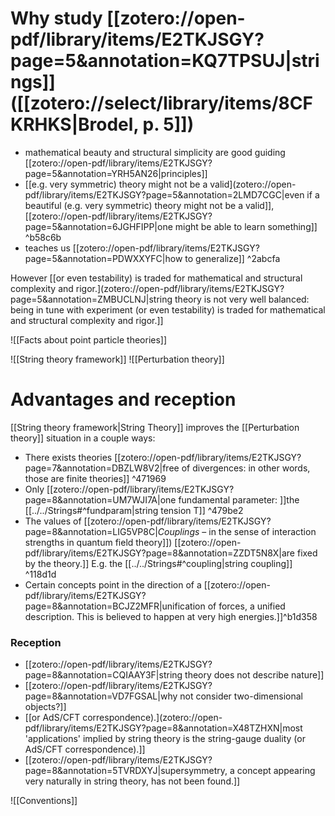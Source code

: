 # Why study [[zotero://open-pdf/library/items/E2TKJSGY?page=5&annotation=KQ7TPSUJ|strings]]([[zotero://select/library/items/8CFKRHKS|Brodel, p. 5]]​)

* mathematical beauty and structural simplicity are good guiding [[zotero://open-pdf/library/items/E2TKJSGY?page=5&annotation=YRH5AN26|principles]]
* [[e.g. very symmetric) theory might not be a valid](zotero://open-pdf/library/items/E2TKJSGY?page=5&annotation=2LMD7CGC|even if a beautiful (e.g. very symmetric) theory might not be a valid]],  [[zotero://open-pdf/library/items/E2TKJSGY?page=5&annotation=6JGHFIPP|one might be able to learn something]] ^b58c6b
* teaches us [[zotero://open-pdf/library/items/E2TKJSGY?page=5&annotation=PDWXXYFC|how to generalize]] ^2abcfa

However [[or even testability) is traded for mathematical and structural complexity and rigor.](zotero://open-pdf/library/items/E2TKJSGY?page=5&annotation=ZMBUCLNJ|string theory is not very well balanced: being in tune with experiment (or even testability) is traded for mathematical and structural complexity and rigor.]] 


![[Facts about point particle theories]]

![[String theory framework]]
![[Perturbation theory]]

# Advantages and reception
[[String theory framework|String Theory]] improves the [[Perturbation theory]] situation in a couple ways: 
- There exists theories [[zotero://open-pdf/library/items/E2TKJSGY?page=7&annotation=DBZLW8V2|free of divergences: in other words, those are finite theories]] ^471969
- Only [[zotero://open-pdf/library/items/E2TKJSGY?page=8&annotation=UM7WJI7A|one fundamental parameter: ]]the [[../../Strings#^fundparam|string tension T]] ^479be2
- The values of [[zotero://open-pdf/library/items/E2TKJSGY?page=8&annotation=LIG5VP8C|*Couplings* – in the sense of interaction strengths in quantum field theory]]) [[zotero://open-pdf/library/items/E2TKJSGY?page=8&annotation=ZZDT5N8X|are fixed by the theory.]] E.g. the [[../../Strings#^coupling|string coupling]] ^118d1d
- Certain concepts point in the direction of a [[zotero://open-pdf/library/items/E2TKJSGY?page=8&annotation=BCJZ2MFR|unification of forces, a unified description. This is believed to happen at very high energies.]]^b1d358

### Reception
- [[zotero://open-pdf/library/items/E2TKJSGY?page=8&annotation=CQIAAY3F|string theory does not describe nature]]
- [[zotero://open-pdf/library/items/E2TKJSGY?page=8&annotation=VD7FGSAL|why not consider two-dimensional objects?]]
- [[or AdS/CFT correspondence).](zotero://open-pdf/library/items/E2TKJSGY?page=8&annotation=X48TZHXN|most 'applications' implied by string theory is the string-gauge duality (or AdS/CFT correspondence).]]
- [[zotero://open-pdf/library/items/E2TKJSGY?page=8&annotation=5TVRDXYJ|supersymmetry, a concept appearing very naturally in string theory, has not been found.]]


![[Conventions]]